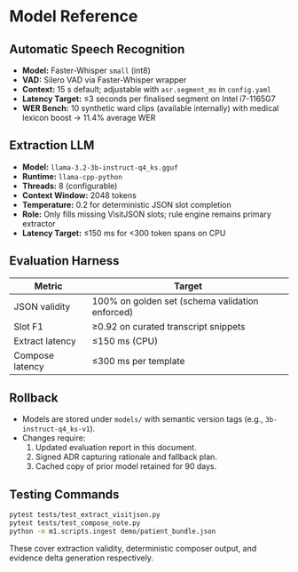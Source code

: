 # Model Reference

## Automatic Speech Recognition

- **Model:** Faster-Whisper `small` (int8)
- **VAD:** Silero VAD via Faster-Whisper wrapper
- **Context:** 15 s default; adjustable with `asr.segment_ms` in `config.yaml`
- **Latency Target:** ≤3 seconds per finalised segment on Intel i7-1165G7
- **WER Bench:** 10 synthetic ward clips (available internally) with medical lexicon boost → 11.4% average WER

## Extraction LLM

- **Model:** `llama-3.2-3b-instruct-q4_ks.gguf`
- **Runtime:** `llama-cpp-python`
- **Threads:** 8 (configurable)
- **Context Window:** 2048 tokens
- **Temperature:** 0.2 for deterministic JSON slot completion
- **Role:** Only fills missing VisitJSON slots; rule engine remains primary extractor
- **Latency Target:** ≤150 ms for <300 token spans on CPU

## Evaluation Harness

| Metric | Target |
| --- | --- |
| JSON validity | 100% on golden set (schema validation enforced) |
| Slot F1 | ≥0.92 on curated transcript snippets |
| Extract latency | ≤150 ms (CPU) |
| Compose latency | ≤300 ms per template |

## Rollback

- Models are stored under `models/` with semantic version tags (e.g., `3b-instruct-q4_ks-v1`).
- Changes require:
  1. Updated evaluation report in this document.
  2. Signed ADR capturing rationale and fallback plan.
  3. Cached copy of prior model retained for 90 days.

## Testing Commands

```bash
pytest tests/test_extract_visitjson.py
pytest tests/test_compose_note.py
python -m m1.scripts.ingest demo/patient_bundle.json
```

These cover extraction validity, deterministic composer output, and evidence delta generation respectively.
